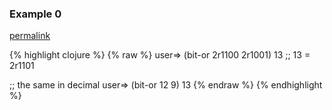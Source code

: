### Example 0
[permalink](#example-0)

{% highlight clojure %}
{% raw %}
user=> (bit-or 2r1100 2r1001)
13
;; 13 = 2r1101

;; the same in decimal
user=> (bit-or 12 9)
13
{% endraw %}
{% endhighlight %}



